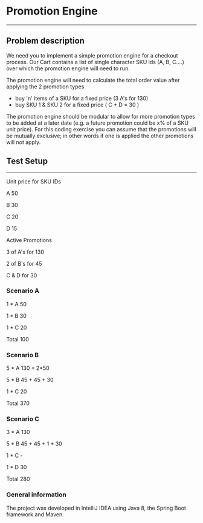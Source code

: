 # Promotion Engine

---

## Problem description

We need you to implement a simple promotion engine for a checkout process. Our Cart contains a list of single character SKU ids (A, B, C....) over which the promotion engine will need to run.

The promotion engine will need to calculate the total order value after applying the 2 promotion types

- buy 'n' items of a SKU for a fixed price (3 A's for 130)
- buy SKU 1 & SKU 2 for a fixed price ( C + D = 30 )

The promotion engine should be modular to allow for more promotion types to be added at a later date (e.g. a future promotion could be x% of a SKU unit price). For this coding exercise you can assume that the promotions will be mutually exclusive; in other words if one is applied the other promotions will not apply.

## Test Setup

---

Unit price for SKU IDs

A      50

B      30

C      20

D      15

Active Promotions

3 of A's for 130

2 of B's for 45

C & D for 30


### Scenario A

1 * A     50

1 * B     30

1 * C     20

Total     100


### Scenario B

5 * A     130 + 2*50

5 * B     45 + 45 + 30

1 * C     20

Total     370


### Scenario C

3 * A     130

5 * B     45 + 45 + 1 * 30

1 * C     -

1 * D     30

Total     280


### General information

The project was developed in IntelliJ IDEA using Java 8, the Spring Boot framework and Maven. 
